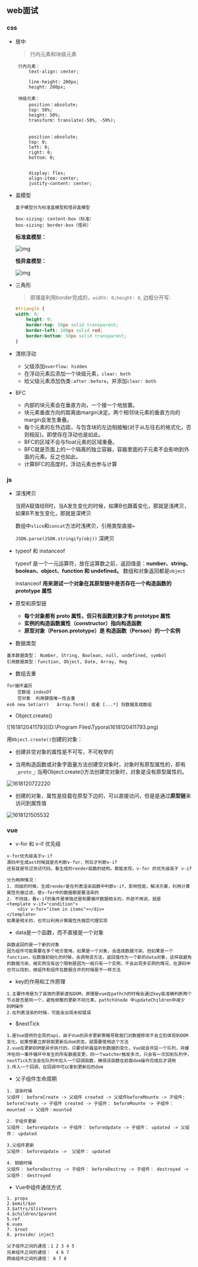 ## web面试

### css

 - 居中

   > 行内元素和块级元素

   ```
    行内元素：
    	text-align: center;
    	
    	line-height: 200px;
    	height: 200px;
    
    块级元素：
    	position：absolute;
    	top: 50%;
    	height: 50%;
    	transform: translate(-50%, -50%);
    	
    	
    	position：absolute;
    	top: 0;
    	left: 0;
    	right: 0;
    	bottom: 0;
    	
    	
    	display: flex;
    	align-item: center;
    	justify-content: center;
   ```

 - 盒模型

   ```
   盒子模型分为标准盒模型和怪异盒模型
   
   box-sizing: content-box（标准）
   box-sizing: border-box（怪异）
   ```

   **标准盒模型：**

   ![img](https://pic4.zhimg.com/80/v2-0ccf14bce917a263bbf734a35f06c8d3_720w.jpg)

   **怪异盒模型：**

   ![img](https://pic2.zhimg.com/80/v2-b4961242f8b1cd27e9d9da2d0f268a4d_720w.jpg)

 - 三角形

	> 原理是利用border完成的，`width: 0;height: 0`, 边框分开写:
	>
	```css
	#triangle {
	width: 0;
		height: 0;
		border-top: 50px solid transparent;
		border-left: 100px solid red;
		border-bottom: 50px solid transparent;
	}
	```
	
 - 清除浮动

   - 父级添加`overflow: hidden`
   - 在浮动元素后添加一个块级元素，`clear: both`
   - 给父级元素添加伪类`:after` `:before`，并添加`clear: both`

- BFC
  - 内部的块元素会在垂直方向，一个接一个地放置。
  - 块元素垂直方向的距离由margin决定。两个相邻块元素的垂直方向的margin会发生重叠。
  - 每个元素的左外边距，与包含块的左边相接触(对于从左往右的格式化，否则相反)。即使存在浮动也是如此。
  - BFC的区域不会与float元素的区域重叠。
  - BFC就是页面上的一个隔离的独立容器，容器里面的子元素不会影响到外面的元素。反之也如此。
  - 计算BFC的高度时，浮动元素也参与计算

### js

- 深浅拷贝

  当把A赋值给B时，当A发生变化的时候，如果B也跟着变化，那就是浅拷贝，如果B不发生变化，那就是深拷贝

  数组中`slice`和`concat`方法时浅拷贝，引用类型直接`=`

  `JSON.parse(JSON.stringify(obj))` 深拷贝

- typeof 和 instanceof

  typeof 是一个一元运算符，放在运算数之前，返回值是：**number、string、boolean、object、function 和 undefined。**  数组和对象返回都是`object`

  instanceof **用来测试一个对象在其原型链中是否存在一个构造函数的 prototype 属性**

- 原型和原型链

  - **每个对象都有 __proto__ 属性，但只有函数对象才有 prototype 属性**
  - **实例的构造函数属性（constructor）指向构造函数** 
  - **原型对象（Person.prototype）是 构造函数（Person）的一个实例**

- 数据类型

```
基本数据类型： Number, String, Boolean, null, undefined, symbol
引用数据类型：function, Object, Date, Array, Reg
```

- 数组去重

```
for循环遍历 
	空数组 indexOf 
	空对象  利用键值唯一性去重
es6 new Set(arr)   Array.form() 或者 [...*] 将数据变成数组
```

- Object.create()

![1618120411793](D:\Program Files\Typora\1618120411793.png)

用`Object.create()`创建的对象：

- 创建非空对象的属性是不可写，不可枚举的

- 当用构造函数或对象字面量方法创建空对象时，对象时有原型属性的，即有`_proto_`;
  当用Object.create()方法创建空对象时，对象是没有原型属性的。

![1618120722220](C:\Users\l\AppData\Roaming\Typora\typora-user-images\1618120722220.png)

- 创建的对象，属性是挂载在原型下边的，可以直接访问，但是是通过**原型链**来访问到属性值

![1618121505532](C:\Users\l\AppData\Roaming\Typora\typora-user-images\1618121505532.png)


### vue

- v-for 和 v-if 优先级

```
v-for优先级高于v-if
源码中生成ast时候就是先判断v-for，然后才判断v-if
还有就是写过测试代码，看生成的render函数的结构，都能发现，v-for 的优先级高于 v-if

分为两种情况：
1. 同级的时候，生成render是在列表渲染函数中判断v-if，影响性能，解决方案，利用计算属性先做过滤，使v-for中的数据都是要渲染的
2. 不同级，看v-if的条件是单独还是和要循环数据相关的，外部不用说，就是
<template v-if="condition">
	<div v-for="item in items"></div>
</template>
如果是相关的，也可以利用计算属性先做层代理实现
```

- data是一个函数，而不直接是一个对象

```
函数返回的是一个新的对象
因为组件可能需要在多个地方使用，如果是一个对象，会造成数据污染，但如果是一个function，在数据初始化的时候，会调用该方法，返回值作为一个新的data对象，这样就避免的数据污染，根实例没有这个限制是因为一般只有一个实例，不会出现多实例的情况，在源码中也可以找到，根组件和组件在数据合并的时候是不一样方法
```

- key的作用和工作原理

```
1.主要作用是为了高效的更新虚拟DOM，原理是vue在pathch的时候会通过key能准确判断两个节点是否是同一个，避免频繁的更新不同元素，pathchVnode 中updateChildren中减少DOM操作
2.在列表渲染的时候，可能会出现未知错误
```

- $nextTick

```
1.是Vue提供的全局的api，由于Vue的异步更新策略导致我们对数据修改不会立刻体现到DOM变化，如果想要立即获取更新后dom状态，就需要使用这个方法
2.vue在更新DOM是异步执行的，只要侦听器监听到数据的变化，Vue就会开启一个队列，并缓冲在同一事件循环中发生的所有数据变更，同一个watcher触发多次，只会有一次加到队列中，nextTick方法会在队列中加入一个回调函数，确保该函数在前面dom操作完成后才调用
3.传入一个回调，在回调中可以拿到更新后的dom
```

- 父子组件生命周期

```
1. 渲染时候
父组件： beforeCreate -> 父组件 created -> 父组件beforeMounte -> 子组件: beforeCreate -> 子组件 created -> 子组件： beforeMounte -> 子组件： mounted -> 父组件：mounted

2. 子组件更新
父组件： beforeUpdate -> 子组件： beforeUpdate -> 子组件： updated -> 父组件： updated

3.父组件更新
父组件： beforeUpdate ->  父组件： updated

4. 销毁时候
父组件： beforeDestroy -> 子组件： beforeDestroy -> 子组件： destroyed -> 父组件： destroyed
```

- Vue中组件通信方式

```
1. props
2.$emit/$on
3.$attrs/$listeners
4.$children/$parent
5.ref
6.vuex
7. $root
8. provide/ inject

父子组件之间的通信：1 2 3 4 5
兄弟组件之间的通信：  4 6 7
跨级组件之间的通信： 6 7 8
```

